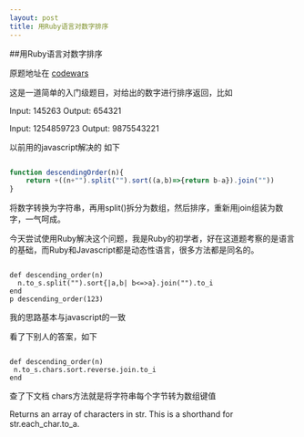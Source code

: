 ```yaml
---
layout: post
title: 用Ruby语言对数字排序
---
```

##用Ruby语言对数字排序

原题地址在 [codewars](http://www.codewars.com/kata/5467e4d82edf8bbf40000155/train/ruby)

这是一道简单的入门级题目，对给出的数字进行排序返回，比如

Input: 145263 Output: 654321

Input: 1254859723 Output: 9875543221

以前用的javascript解决的 如下

```js

function descendingOrder(n){
    return +((n+"").split("").sort((a,b)=>{return b-a}).join(""))
}

```

将数字转换为字符串，再用split()拆分为数组，然后排序，重新用join组装为数字，一气呵成。


今天尝试使用Ruby解决这个问题，我是Ruby的初学者，好在这道题考察的是语言的基础，而Ruby和Javascript都是动态性语言，很多方法都是同名的。

``` 

def descending_order(n)
  n.to_s.split("").sort{|a,b| b<=>a}.join("").to_i
end
p descending_order(123)

```

我的思路基本与javascript的一致

看了下别人的答案，如下

```

def descending_order(n)
 n.to_s.chars.sort.reverse.join.to_i
end

```

查了下文档 chars方法就是将字符串每个字节转为数组键值

Returns an array of characters in str. This is a shorthand for str.each_char.to_a.
